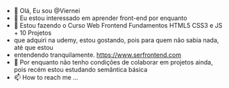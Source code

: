 - 👋 Olá, Eu sou @Viernei
- 👀 Eu estou interessado em aprender front-end por enquanto
- 🌱 Estou fazendo o Curso Web Frontend Fundamentos HTML5 CSS3 e JS + 10 Projetos
- que adquiri na udemy, estou gostando, pois para quem não sabia nada, até que estou
- entendendo tranquilamente. https://www.serfrontend.com
- 💞️ Por enquanto não tenho condições de colaborar em projetos ainda, pois recém estou estudando semântica básica
- 📫 How to reach me ...

<!---
Viernei/Viernei is a ✨ special ✨ repository because its `README.md` (this file) appears on your GitHub profile.
You can click the Preview link to take a look at your changes.
--->
